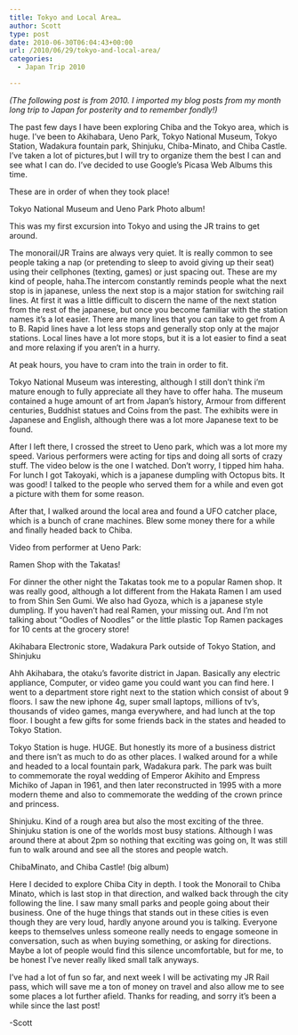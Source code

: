 ```yaml
---
title: Tokyo and Local Area…
author: Scott
type: post
date: 2010-06-30T06:04:43+00:00
url: /2010/06/29/tokyo-and-local-area/
categories:
  - Japan Trip 2010

---
```

_(The following post is from 2010. I imported my blog posts from my month long trip to Japan for posterity and to remember fondly!)_

The past few days I have been exploring Chiba and the Tokyo area, which is huge. I&#8217;ve been to Akihabara, Ueno Park, Tokyo National Museum, Tokyo Station, Wadakura fountain park, Shinjuku, Chiba-Minato, and Chiba Castle. I&#8217;ve taken a lot of pictures,but I will try to organize them the best I can and see what I can do. I&#8217;ve decided to use Google&#8217;s Picasa Web Albums this time.

These are in order of when they took place!

Tokyo National Museum and Ueno Park Photo album!

This was my first excursion into Tokyo and using the JR trains to get around.

The monorail/JR Trains are always very quiet. It is really common to see people taking a nap (or pretending to sleep to avoid giving up their seat) using their cellphones (texting, games) or just spacing out. These are my kind of people, haha.The intercom constantly reminds people what the next stop is in japanese, unless the next stop is a major station for switching rail lines. At first it was a little difficult to discern the name of the next station from the rest of the japanese, but once you become familiar with the station names it&#8217;s a lot easier. There are many lines that you can take to get from A to B. Rapid lines have a lot less stops and generally stop only at the major stations. Local lines have a lot more stops, but it is a lot easier to find a seat and more relaxing if you aren&#8217;t in a hurry.

At peak hours, you have to cram into the train in order to fit.

Tokyo National Museum was interesting, although I still don&#8217;t think i&#8217;m mature enough to fully appreciate all they have to offer haha. The museum contained a huge amount of art from Japan&#8217;s history, Armour from different centuries, Buddhist statues and Coins from the past. The exhibits were in Japanese and English, although there was a lot more Japanese text to be found.

After I left there, I crossed the street to Ueno park, which was a lot more my speed. Various performers were acting for tips and doing all sorts of crazy stuff. The video below is the one I watched. Don&#8217;t worry, I tipped him haha. For lunch I got Takoyaki, which is a japanese dumpling with Octopus bits. It was good! I talked to the people who served them for a while and even got a picture with them for some reason.

After that, I walked around the local area and found a UFO catcher place, which is a bunch of crane machines. Blew some money there for a while and finally headed back to Chiba.

Video from performer at Ueno Park:

Ramen Shop with the Takatas!

For dinner the other night the Takatas took me to a popular Ramen shop. It was really good, although a lot different from the Hakata Ramen I am used to from Shin Sen Gumi. We also had Gyoza, which is a japanese style dumpling. If you haven&#8217;t had real Ramen, your missing out. And I&#8217;m not talking about &#8220;Oodles of Noodles&#8221; or the little plastic Top Ramen packages for 10 cents at the grocery store!

Akihabara Electronic store, Wadakura Park outside of Tokyo Station, and Shinjuku

Ahh Akihabara, the otaku&#8217;s favorite district in Japan. Basically any electric appliance, Computer, or video game you could want you can find here. I went to a department store right next to the station which consist of about 9 floors. I saw the new iphone 4g, super small laptops, millions of tv&#8217;s, thousands of video games, manga everywhere, and had lunch at the top floor. I bought a few gifts for some friends back in the states and headed to Tokyo Station.

Tokyo Station is huge. HUGE. But honestly its more of a business district and there isn&#8217;t as much to do as other places. I walked around for a while and headed to a local fountain park, Wadakura park. The park was built to commemorate the royal wedding of Emperor Akihito and Empress Michiko of Japan in 1961, and then later reconstructed in 1995 with a more modern theme and also to commemorate the wedding of the crown prince and princess.

Shinjuku. Kind of a rough area but also the most exciting of the three. Shinjuku station is one of the worlds most busy stations. Although I was around there at about 2pm so nothing that exciting was going on, It was still fun to walk around and see all the stores and people watch.

ChibaMinato, and Chiba Castle! (big album)

Here I decided to explore Chiba City in depth. I took the Monorail to Chiba Minato, which is last stop in that direction, and walked back through the city following the line. I saw many small parks and people going about their business. One of the huge things that stands out in these cities is even though they are very loud, hardly anyone around you is talking. Everyone keeps to themselves unless someone really needs to engage someone in conversation, such as when buying something, or asking for directions. Maybe a lot of people would find this silence uncomfortable, but for me, to be honest I&#8217;ve never really liked small talk anyways.

I&#8217;ve had a lot of fun so far, and next week I will be activating my JR Rail pass, which will save me a ton of money on travel and also allow me to see some places a lot further afield. Thanks for reading, and sorry it&#8217;s been a while since the last post!

-Scott